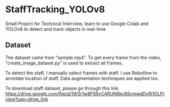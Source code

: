 # StaffTracking_YOLOv8
Small Project for Technical Interview, learn to use Google Colab and YOLOv8 to detect and track objects in real-time

## Dataset
The dataset came from "sample.mp4". To get every frame from the video, "create_image_dataset.py" is used to extract all frames.  

To detect the staff, I manually select frames with staff. I use Roboflow to annotate location of staff. Data augmentation techniques are applied too.  

To download staff dataset, please go through this link.  
https://drive.google.com/file/d/1W3r1w8F5RvC4RUN6kc8SvmwdDyRi1OLP/view?usp=drive_link
